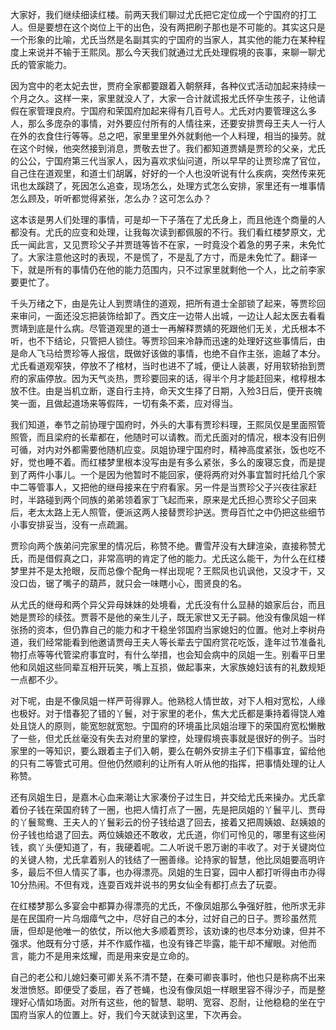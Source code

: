 
大家好，我们继续细读红楼。前两天我们聊过尤氏把它定位成一个宁国府的打工人。但是要想在这个岗位上干的出色，没有两把刷子那也是不可能的。其实这只是一个形象的比喻，尤氏当然是名副其实的宁国府的当家人，其实他的能力在某种程度上来说并不输于王熙凤。那么今天我们就通过尤氏处理假境的丧事，来聊一聊尤氏的管家能力。

因为宫中的老太妃去世，贾府全家都要跟着入朝祭拜，各种仪式活动加起来持续一个月之久。这样一来，家里就没人了，大家一合计就谎报尤氏怀孕生孩子，让他请假在家管理良府。宁国府和荣国府加起来得有几百号人。尤氏对内要管理这么多人，那么多庞杂的事情，对外要应付所有的人情往来，还要安排贾母王夫人一行人在外的衣食住行等等。总之吧，家里里里外外就剩他一个人料理，相当的操劳。就在这个时候，他突然接到消息，贾敬去世了。我们都知道贾婧是贾珍的父亲，尤氏的公公，宁国府第三代当家人，因为喜欢求仙问道，所以早早的让贾珍席了官位，自己住在道观里，和道士们胡羼，好好的一个人也没听说有什么疾病，突然传来死讯也太蹊跷了，死因怎么追查，现场怎么，处理方式怎么安排，家里还有一堆事情怎么顾及，听听都觉得紧张，怎么办？这可怎么办？

这本该是男人们处理的事情，可是却一下子落在了尤氏身上，而且他连个商量的人都没有。尤氏的应变和处理，让我每次读到都佩服的不行。我们看红楼梦原文，尤氏一闻此言，又见贾珍父子并贾琏等皆不在家，一时竟没个着急的男子来，未免忙了。大家注意他这时的表现，不是慌了，不是乱了方寸，而是未免忙了。翻译一下，就是所有的事情仍在他的能力范围内，只不过家里就剩他一个人，比之前李家要更忙了。

千头万绪之下，由是先让人到贾靖住的道观，把所有道士全部锁了起来，等贾珍回来审问，一面还没忘把装饰给卸了。西文庄一边带人出城，一边让人起太医去看看贾靖到底是什么病。尽管道观里的道士一再解释贾婧的死跟他们无关，尤氏根本不听，也不下结论，只管把人锁住。等贾珍回来冷静而迅速的处理好这些事情后，由是命人飞马给贾珍等人报信，既做好该做的事情，也绝不自作主张，逾越了本分。尤氏看道观窄狭，停放不了棺材，当时也进不了城，便让人装裹，好用软轿抬到贾府的家庙停放。因为天气炎热，贾珍要回来的话，得半个月才能赶回来，棺椁根本放不住。由是当机立断，遂自行主持，命天文生择了日期，入殓3日后，便开丧魄笑一面，且做起道场来等假阵，一切有条不紊，应对得当。

我们知道，奉节之前协理宁国府时，外头的大事有贾珍料理，王熙凤仅是里面照管照管，而且梁府的长辈都在，他随时可以请教。而尤氏面对的情况，根本没有旧例可循，对内对外都需要他随机应变。凤姐协理宁国府时，精神高度紧张，饭也吃不好，觉也睡不着。而红楼梦里根本没写由是有多么紧张，多么的废寝忘食，而是提到了两件小事儿。一个是因为他暂时不能回家，便将两府对外事宜暂时托给几个家中二等管事人，又把他的继母接来在宁府看家。另一件是当贾珍父子兴夜往家赶时，半路碰到两个同族的弟弟领着家丁飞起而来，原来是尤氏担心贾珍父子回来后，老太太路上无人照管，便派这两人接替贾珍护送。贾母百忙之中仍把这些细节小事安排妥当，没有一点疏漏。

贾珍向两个族弟问完家里的情况后，称赞不绝。曹雪芹没有大肆渲染，直接称赞尤氏，而是借假真之口，非常高明的肯定了他的能力。尤氏这么能干，为什么在红楼梦里并不是太抢眼，反而总像个配角一样出现呢？王熙凤也讥讽他，又没才干，又没口齿，锯了嘴子的葫芦，就只会一味瞎小心，图贤良的名。

从尤氏的继母和两个异父异母妹妹的处境看，尤氏没有什么显赫的娘家后台，而且她是贾珍的续弦。贾蓉不是他的亲生儿子，既无家世又无子嗣。他没有像凤姐一样张扬的资本，但仍靠自己的能力和才干稳坐邻国府当家媳妇的位置。他对上李树舟道，我们经常能看到他邀请贾母王夫人等长辈去宁国府赏花吃饭，逢年过节准备礼物打点等等代管梁府事宜时，有什么举措，也会知会病中的凤姐一生。别看平日里他和凤姐这些同辈互相开玩笑，嘴上互损，做起事来，大家族媳妇该有的礼数规矩一点都不少。

对下呢，由是不像凤姐一样严苛得罪人。他熟稔人情世故，对下人相对宽松，人缘也极好。对于惜春犯了错的丫鬟，对于家里的老仆，焦大尤氏都是秉持着得饶人难处且饶人的原则，能宽恕就宽恕。宁国府的环境虽比凤姐治理下的荣国府宽松懒散了一些，但尤氏丝毫没有失去对府里的掌控，处理假境丧事就是很好的例子。当时家里的一等知识，要么跟着主子们入朝，要么在朝外安排主子们下榻事宜，留给他的只有二等管式可用。但他仍然顺利的让所有人听从他的指挥，把事情处理的让人称赞。

还有凤姐生日，是嘉木心血来潮让大家凑份子过生日，并交给尤氏来操办。尤氏拿着份子钱在荣国府转了一圈，也把人情打点了一圈，先是把凤姐的丫鬟平儿、贾母的丫鬟鸳鸯、王夫人的丫鬟彩云的份子钱给退了回去，接着又把周姨娘、赵姨娘的份子钱也给退了回去。两位姨娘还不敢收，尤氏道，你们可怜见的，哪里有这些闲钱，疯丫头便知道了，有，我硬着呢。二人听说千恩万谢的丰收了。对于关键岗位的关键人物，尤氏拿着别人的钱结了一圈善缘。论持家的智慧，他比凤姐要高明许多，最后不但人情买了事，也办得漂亮。凤姐的生日宴，园中人都打听得由市办得10分热闹。不但有戏，连耍百戏并说书的男女仙全有都打点去了玩耍。

在红楼梦那么多宴会中都算办得漂亮的尤氏，不像凤姐那么争强好胜，他所求无非是在民国府一片乌烟瘴气之中，尽好自己的本分，过好自己的日子。贾珍虽然荒唐，但却是他唯一的依仗，所以他大多顺着贾珍，该劝谏的也尽本分劝谏，但并不强求。他既有分寸感，并不作威作福，也没有锋芒毕露，能干却不耀眼。对他而言，能力不是用来炫耀，而是用来安是立命的。

自己的老公和儿媳妇秦可卿关系不清不楚，在秦可卿丧事时，他也只是称病不出来发泄愤怒。即便受了委屈，吞了苍蝇，也没有像凤姐一样眼里容不得沙子，而是整理好心情如场面。对所有这些，他的智慧、聪明、宽容、忍耐，让他稳稳的坐在宁国府当家人的位置上。好，我们今天就读到这里，下次再会。


